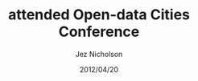---
title: attended Open-data Cities Conference
date: 2012/04/20
tags: [events]
author: Jez Nicholson
alias: /
---